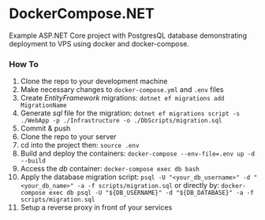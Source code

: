 # DockerCompose.NET
Example ASP.NET Core project with PostgresQL database demonstrating deployment to VPS using docker and docker-compose.

### How To

1. Clone the repo to your development machine
2. Make necessary changes to `docker-compose.yml` and `.env` files
3. Create *EntityFramework* migrations: `dotnet ef migrations add MigrationName`
4. Generate *sql* file for the migration: `dotnet ef migrations script -s ./WebApp -p ./Infrastructure -o ./DbScripts/migration.sql`
5. Commit & push
6. Clone the repo to your server
7. cd into the project then: `source .env`
8. Build and deploy the containers: `docker-compose --env-file=.env up -d --build`
10. Access the *db* container: `docker-compose exec db bash`
11. Apply the database migration script: `psql -U "<your_db_username>" -d "<your_db_name>" -a -f scripts/migration.sql` or directly by: `docker-compose exec db psql -U "${DB_USERNAME}" -d "${DB_DATABASE}" -a -f scripts/migration.sql`
13. Setup a reverse proxy in front of your services
